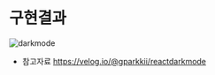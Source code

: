 # 구현결과

![darkmode](https://user-images.githubusercontent.com/50171003/128161301-6224936b-7714-4df3-b71e-79dd99304a0b.gif)

- 참고자료 https://velog.io/@gparkkii/reactdarkmode
